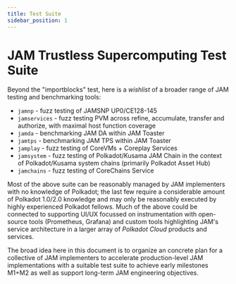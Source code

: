```yaml
---
title: Test Suite
sidebar_position: 1
---
```


# JAM Trustless Supercomputing Test Suite

Beyond the "importblocks" test, here is a _wishlist_ of a broader range of JAM testing and benchmarking tools:

* `jamnp` - fuzz testing of JAMSNP UP0/CE128-145
* `jamservices` - fuzz testing PVM across refine, accumulate, transfer and authorize, with maximal host function coverage
* `jamda` - benchmarking JAM DA within JAM Toaster
* `jamtps` - benchmarking JAM TPS within JAM Toaster
* `jamplay` - fuzz testing of CoreVMs + Coreplay Services
* `jamsystem` - fuzz testing of Polkadot/Kusama JAM Chain in the context of Polkadot/Kusama system chains (primarily Polkadot Asset Hub)
* `jamchains` - fuzz testing of CoreChains Service

Most of the above suite can be reasonably managed by JAM implementers with no knowledge of Polkadot; the last few require a considerable amount of Polkadot 1.0/2.0 knowledge and may only be reasonably executed by highly experienced Polkadot fellows.  Much of the above could be connected to supporting UI/UX focussed on instrumentation with open-source tools (Prometheus, Grafana) and custom tools highlighting JAM's service architecture in a larger array of _Polkadot Cloud_ products and services.  

The broad idea here in this document is to organize an concrete plan for a collective of JAM implementers to accelerate production-level JAM implementations with a suitable test suite to achieve early milestones M1+M2 as well as support long-term JAM engineering objectives.
